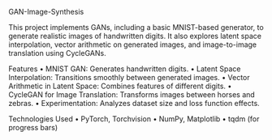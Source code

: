 GAN-Image-Synthesis

This project implements GANs, including a basic MNIST-based generator, to generate realistic images of handwritten digits. It also explores latent space interpolation, vector arithmetic on generated images, and image-to-image translation using CycleGANs.

Features
•	MNIST GAN: Generates handwritten digits.
•	Latent Space Interpolation: Transitions smoothly between generated images.
•	Vector Arithmetic in Latent Space: Combines features of different digits.
•	CycleGAN for Image Translation: Transforms images between horses and zebras.
•	Experimentation: Analyzes dataset size and loss function effects.

Technologies Used
•	PyTorch, Torchvision
•	NumPy, Matplotlib
•	tqdm (for progress bars)

